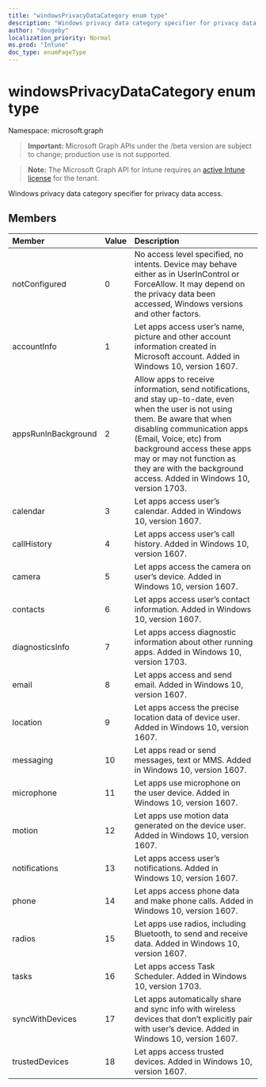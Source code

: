 ```yaml
---
title: "windowsPrivacyDataCategory enum type"
description: "Windows privacy data category specifier for privacy data access."
author: "dougeby"
localization_priority: Normal
ms.prod: "Intune"
doc_type: enumPageType
---
```


# windowsPrivacyDataCategory enum type

Namespace: microsoft.graph

> **Important:** Microsoft Graph APIs under the /beta version are subject to change; production use is not supported.

> **Note:** The Microsoft Graph API for Intune requires an [active Intune license](https://go.microsoft.com/fwlink/?linkid=839381) for the tenant.

Windows privacy data category specifier for privacy data access.

## Members
|Member|Value|Description|
|:---|:---|:---|
|notConfigured|0|No access level specified, no intents. Device may behave either as in UserInControl or ForceAllow. It may depend on the privacy data been accessed, Windows versions and other factors.|
|accountInfo|1|Let apps access user’s name, picture and other account information created in Microsoft account. Added in Windows 10, version 1607.|
|appsRunInBackground|2|Allow apps to receive information, send notifications, and stay up-to-date, even when the user is not using them. Be aware that when disabling communication apps (Email, Voice, etc) from background access these apps may or may not function as they are with the background access. Added in Windows 10, version 1703.|
|calendar|3|Let apps access user’s calendar. Added in Windows 10, version 1607.|
|callHistory|4|Let apps access user’s call history. Added in Windows 10, version 1607.|
|camera|5|Let apps access the camera on user’s device. Added in Windows 10, version 1607.|
|contacts|6|Let apps access user’s contact information. Added in Windows 10, version 1607.|
|diagnosticsInfo|7|Let apps access diagnostic information about other running apps. Added in Windows 10, version 1703.|
|email|8|Let apps access and send email. Added in Windows 10, version 1607.|
|location|9|Let apps access the precise location data of device user. Added in Windows 10, version 1607.|
|messaging|10|Let apps read or send messages, text or MMS. Added in Windows 10, version 1607.|
|microphone|11|Let apps use microphone on the user device. Added in Windows 10, version 1607.|
|motion|12|Let apps use motion data generated on the device user. Added in Windows 10, version 1607.|
|notifications|13|Let apps access user’s notifications. Added in Windows 10, version 1607.|
|phone|14|Let apps access phone data and make phone calls. Added in Windows 10, version 1607.|
|radios|15|Let apps use radios, including Bluetooth, to send and receive data. Added in Windows 10, version 1607.|
|tasks|16|Let apps access Task Scheduler. Added in Windows 10, version 1703.|
|syncWithDevices|17|Let apps automatically share and sync info with wireless devices that don’t explicitly pair with user’s device. Added in Windows 10, version 1607.|
|trustedDevices|18|Let apps access trusted devices. Added in Windows 10, version 1607.|




